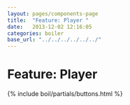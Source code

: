 ```yaml
---
layout: pages/components-page
title:  "Feature: Player "
date:   2013-12-02 12:16:05
categories: boiler 
base_url: "../../../../../../"
---
```



<h1 id="feature_player">Feature: Player</h1>





{% include boil/partials/buttons.html %}

